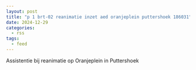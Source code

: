 ```yaml
---
layout: post
title: "p 1 brt-02 reanimatie inzet aed oranjeplein puttershoek 186031"
date: 2024-12-29
categories: 
  - rss
tags: 
  - feed
---
```


Assistentie bij reanimatie op Oranjeplein in Puttershoek
